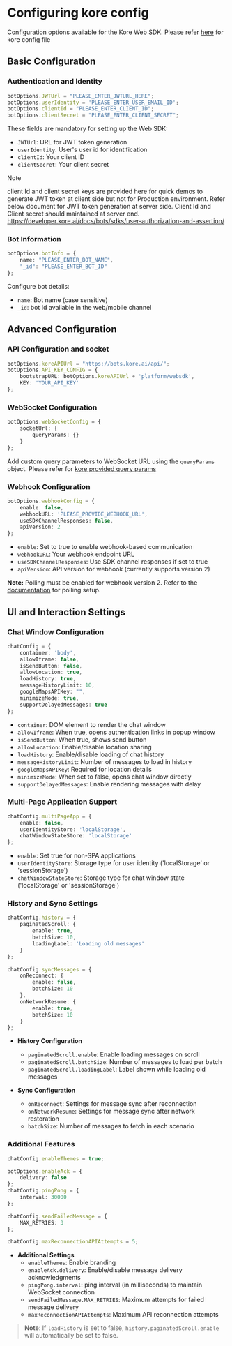 # Configuring kore config

Configuration options available for the Kore Web SDK.
Please refer [here](../../../src/components/chatwindow/config/kore-config.ts) for kore config file

## Basic Configuration

### Authentication and Identity
```typescript
botOptions.JWTUrl = "PLEASE_ENTER_JWTURL_HERE";
botOptions.userIdentity = 'PLEASE_ENTER_USER_EMAIL_ID';
botOptions.clientId = "PLEASE_ENTER_CLIENT_ID";
botOptions.clientSecret = "PLEASE_ENTER_CLIENT_SECRET";
```

These fields are mandatory for setting up the Web SDK:
- `JWTUrl`: URL for JWT token generation
- `userIdentity`: User's user id for identification
- `clientId`: Your client ID
- `clientSecret`: Your client secret
> [!NOTE]
> client Id and client secret keys are provided here for quick demos to generate JWT token at client side but not for Production environment.
Refer below document for JWT token generation at server side. Client Id and Client secret should maintained at server end.
https://developer.kore.ai/docs/bots/sdks/user-authorization-and-assertion/

### Bot Information
```typescript
botOptions.botInfo = {
    name: "PLEASE_ENTER_BOT_NAME",
    "_id": "PLEASE_ENTER_BOT_ID"
};
```
Configure bot details:
- `name`: Bot name (case sensitive)
- `_id`: bot Id available in the web/mobile channel

## Advanced Configuration

### API Configuration and socket
```typescript
botOptions.koreAPIUrl = "https://bots.kore.ai/api/";
botOptions.API_KEY_CONFIG = {
    bootstrapURL: botOptions.koreAPIUrl + 'platform/websdk',
    KEY: 'YOUR_API_KEY'
};
```


### WebSocket Configuration
```typescript
botOptions.webSocketConfig = {
    socketUrl: {
        queryParams: {}
    }
};
```
Add custom query parameters to WebSocket URL using the `queryParams` object. Please refer for [kore provided query params](ConnectionMode/README.md)

### Webhook Configuration
```typescript
botOptions.webhookConfig = {
    enable: false,
    webhookURL: 'PLEASE_PROVIDE_WEBHOOK_URL',
    useSDKChannelResponses: false,
    apiVersion: 2
};
```
- `enable`: Set to true to enable webhook-based communication
- `webhookURL`: Your webhook endpoint URL
- `useSDKChannelResponses`: Use SDK channel responses if set to true
- `apiVersion`: API version for webhook (currently supports version 2)

**Note:** Polling must be enabled for webhook version 2. Refer to the [documentation](https://developer.kore.ai/docs/bots/channel-enablement/adding-webhook-channel/#Step_1_Associate_an_App) for polling setup.

## UI and Interaction Settings

### Chat Window Configuration
```typescript
chatConfig = {
    container: 'body',
    allowIframe: false,
    isSendButton: false,
    allowLocation: true,
    loadHistory: true,
    messageHistoryLimit: 10,
    googleMapsAPIKey: "",
    minimizeMode: true,
    supportDelayedMessages: true
};
```
  * `container`: DOM element to render the chat window
  * `allowIframe`: When true, opens authentication links in popup window
  * `isSendButton`: When true, shows send button
  * `allowLocation`: Enable/disable location sharing
  * `loadHistory`: Enable/disable loading of chat history
  * `messageHistoryLimit`: Number of messages to load in history
  * `googleMapsAPIKey`: Required for location details
  * `minimizeMode`: When set to false, opens chat window directly
  * `supportDelayedMessages`: Enable rendering messages with delay

### Multi-Page Application Support
```typescript
chatConfig.multiPageApp = {
    enable: false,
    userIdentityStore: 'localStorage',
    chatWindowStateStore: 'localStorage'
};
```
  * `enable`: Set true for non-SPA applications
  * `userIdentityStore`: Storage type for user identity ('localStorage' or 'sessionStorage')
  * `chatWindowStateStore`: Storage type for chat window state ('localStorage' or 'sessionStorage')

### History and Sync Settings
```typescript
chatConfig.history = {
    paginatedScroll: {
        enable: true,
        batchSize: 10,
        loadingLabel: 'Loading old messages'
    }
};

chatConfig.syncMessages = {
    onReconnect: {
        enable: false,
        batchSize: 10
    },
    onNetworkResume: {
        enable: true,
        batchSize: 10
    }
};
```

* **History Configuration**
  * `paginatedScroll.enable`: Enable loading messages on scroll
  * `paginatedScroll.batchSize`: Number of messages to load per batch
  * `paginatedScroll.loadingLabel`: Label shown while loading old messages

* **Sync Configuration**
  * `onReconnect`: Settings for message sync after reconnection
  * `onNetworkResume`: Settings for message sync after network restoration
  * `batchSize`: Number of messages to fetch in each scenario

### Additional Features
```typescript
chatConfig.enableThemes = true;

botOptions.enableAck = {
    delivery: false
};
chatConfig.pingPong = {
    interval: 30000
};

chatConfig.sendFailedMessage = {
    MAX_RETRIES: 3
};

chatConfig.maxReconnectionAPIAttempts = 5;
```

* **Additional Settings**
  * `enableThemes`: Enable branding
  * `enableAck.delivery`: Enable/disable message delivery acknowledgments
  * `pingPong.interval`: ping interval (in milliseconds) to maintain WebSocket connection
  * `sendFailedMessage.MAX_RETRIES`: Maximum attempts for failed message delivery
  * `maxReconnectionAPIAttempts`: Maximum API reconnection attempts

> **Note**: If `loadHistory` is set to false, `history.paginatedScroll.enable` will automatically be set to false.